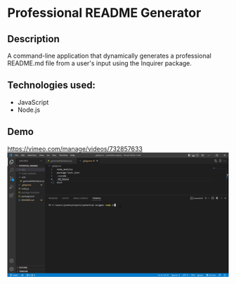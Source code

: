 # Professional README Generator

## Description
A command-line application that dynamically generates a professional README.md file from a user's input using the Inquirer package.

## Technologies used:
- JavaScript
- Node.js

## Demo
https://vimeo.com/manage/videos/732857633
![](assets/img.png)
